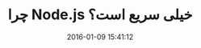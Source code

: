 ---
layout: post
title: "چرا Node.js خیلی سریع است؟"
date: 2016-01-09 15:41:12
section: article
tags: nodejs
link: "http://nodejs.ir/blog/why-nodejs-is-so-fast"
user: "نوید کاشانی"
user_link: "http://navid.kashani.ir/"
---